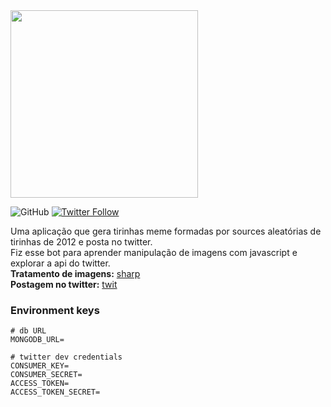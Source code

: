 <img src="https://i.imgur.com/22mEpzx.png" height="300px" />  

![GitHub](https://img.shields.io/github/license/pedrogneri/twitter-bot.svg) 
[![Twitter Follow](https://img.shields.io/twitter/follow/le_derp_bot.svg?label=Seguir%20le_derp_bot&style=social)](https://twitter.com/le_derp_bot)

Uma aplicação que gera tirinhas meme formadas por sources aleatórias de tirinhas de 2012 e posta no twitter.  
Fiz esse bot para aprender manipulação de imagens com javascript e explorar a api do twitter.  
**Tratamento de imagens:** [sharp](https://github.com/lovell/sharp)  
**Postagem no twitter:** [twit](https://github.com/ttezel/twit)

### Environment keys
```
# db URL
MONGODB_URL=

# twitter dev credentials 
CONSUMER_KEY=
CONSUMER_SECRET=
ACCESS_TOKEN=
ACCESS_TOKEN_SECRET=
```
